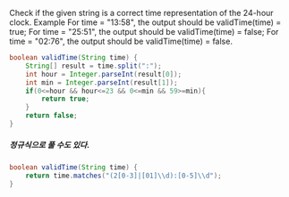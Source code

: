 Check if the given string is a correct time representation of the 24-hour clock.
Example
For time = "13:58", the output should be
validTime(time) = true;
For time = "25:51", the output should be
validTime(time) = false;
For time = "02:76", the output should be
validTime(time) = false.

```java
boolean validTime(String time) {
    String[] result = time.split(":");
    int hour = Integer.parseInt(result[0]);
    int min = Integer.parseInt(result[1]);
    if(0<=hour && hour<=23 && 0<=min && 59>=min){
        return true;
    }    
    return false;
}
```

##### 정규식으로 풀 수도 있다.
```java
boolean validTime(String time) {
    return time.matches("(2[0-3]|[01]\\d):[0-5]\\d");
}
```

